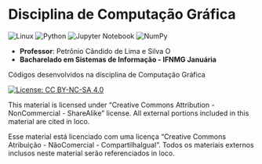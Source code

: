 # Disciplina de Computação Gráfica

![Linux](https://img.shields.io/badge/Linux-FCC624?style=for-the-badge&logo=linux&logoColor=black)
![Python](https://img.shields.io/badge/python-3670A0?style=for-the-badge&logo=python&logoColor=ffdd54)
![Jupyter Notebook](https://img.shields.io/badge/jupyter-%23FA0F00.svg?style=for-the-badge&logo=jupyter&logoColor=white)
![NumPy](https://img.shields.io/badge/numpy-%23013243.svg?style=for-the-badge&logo=numpy&logoColor=white)

* **Professor**: Petrônio Cândido de  Lima e Silva  <span itemscope itemtype="https://schema.org/Person"><a itemprop="sameAs" content="https://orcid.org/0000-0002-1202-2552" href="https://orcid.org/0000-0002-1202-2552" target="orcid.widget" rel="noopener noreferrer" style="vertical-align:top;"><img src="https://orcid.org/sites/default/files/images/orcid_16x16.png" style="width:1em;margin-right:.5em;" alt="ORCID iD icon"></a></span>
* **Bacharelado em Sistemas de Informação - IFNMG Januária**

Códigos desenvolvidos na disciplina de Computação Gráfica

[![License: CC BY-NC-SA 4.0](https://licensebuttons.net/l/by-nc-sa/4.0/80x15.png)](https://creativecommons.org/licenses/by-nc-sa/4.0/)

This material is licensed under “Creative Commons Attribution - NonCommercial - ShareAlike” license. All external portions included in this material are cited in loco.

Esse material está licenciado com uma licença  “Creative Commons Atribuição - NãoComercial - CompartilhaIgual”. Todos os materiais externos inclusos neste material serão referenciados in loco.
